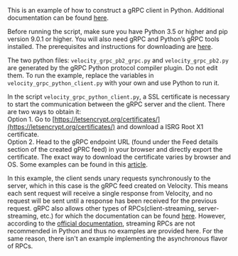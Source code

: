 This is an example of how to construct a gRPC client in Python. Additional documentation can be found [here](https://grpc.io/docs/languages/python/).

Before running the script, make sure you have Python 3.5 or higher and pip version 9.0.1 or higher. You will also need gRPC and Python’s gRPC tools installed. The prerequisites and instructions for downloading are [here](https://grpc.io/docs/languages/python/quickstart/). 

The two python files: `velocity_grpc_pb2_grpc.py` and `velocity_grpc_pb2.py` are generated by the gRPC Python protocol compiler plugin. Do not edit them. To run the example, replace the variables in `velocity_grpc_python_client.py` with your own and use Python to run it.

In the script `velocity_grpc_python_client.py`, a SSL certificate is necessary to start the communication between the gRPC server and the client. There are two ways to obtain it:\
    Option 1. Go to [https://letsencrypt.org/certificates/](https://letsencrypt.org/certificates/) and download a ISRG Root X1 certificate.\
    Option 2. Head to the gRPC endpoint URL (found under the Feed details section of the created gPRC feed) in your browser and directly export the certificate. The exact way to download the certificate varies by browser and OS. Some examples can be found in this [article](https://www.esri.com/arcgis-blog/products/bus-analyst/field-mobility/learn-how-to-download-a-ssl-certificate-for-a-secured-portal/).


In this example, the client sends unary requests synchronously to the server, which in this case is the gRPC feed created on Velocity. This means each sent request will receive a single response from Velocity, and no request will be sent until a response has been received for the previous request. gRPC also allows other types of RPCs(client-streaming, server-streaming, etc.) for which the documentation can be found [here](https://grpc.io/docs/what-is-grpc/core-concepts/#rpc-life-cycle). However, according to the [official documentation](https://grpc.io/docs/guides/performance/#python), streaming RPCs are not recommended in Python and thus no examples are provided here. For the same reason, there isn't an example implementing the asynchronous flavor of RPCs. 
